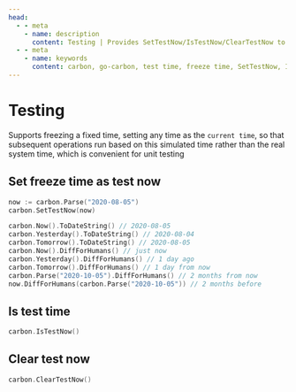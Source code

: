```yaml
---
head:
  - - meta
    - name: description
      content: Testing | Provides SetTestNow/IsTestNow/ClearTestNow to freeze a fixed time for unit tests, making time-related operations run based on simulated time
  - - meta
    - name: keywords
      content: carbon, go-carbon, test time, freeze time, SetTestNow, IsTestNow, ClearTestNow
---
```


# Testing
Supports freezing a fixed time, setting any time as the `current time`, so that subsequent operations run based on this simulated time rather than the real system time, which is convenient for unit testing

## Set freeze time as test now
```go
now := carbon.Parse("2020-08-05")
carbon.SetTestNow(now)

carbon.Now().ToDateString() // 2020-08-05
carbon.Yesterday().ToDateString() // 2020-08-04
carbon.Tomorrow().ToDateString() // 2020-08-05
carbon.Now().DiffForHumans() // just now
carbon.Yesterday().DiffForHumans() // 1 day ago
carbon.Tomorrow().DiffForHumans() // 1 day from now
carbon.Parse("2020-10-05").DiffForHumans() // 2 months from now
now.DiffForHumans(carbon.Parse("2020-10-05")) // 2 months before
```

## Is test time
```go
carbon.IsTestNow() 
```

## Clear test now
```go
carbon.ClearTestNow()
```